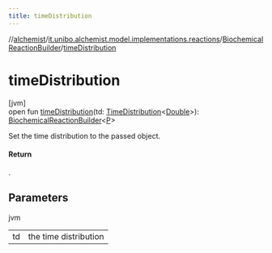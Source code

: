 ```yaml
---
title: timeDistribution
---
```

//[alchemist](../../../index.html)/[it.unibo.alchemist.model.implementations.reactions](../index.html)/[BiochemicalReactionBuilder](index.html)/[timeDistribution](time-distribution.html)



# timeDistribution



[jvm]\
open fun [timeDistribution](time-distribution.html)(td: [TimeDistribution](../../it.unibo.alchemist.model.interfaces/-time-distribution/index.html)<[Double](https://docs.oracle.com/javase/8/docs/api/java/lang/Double.html)>): [BiochemicalReactionBuilder](index.html)<[P](../../it.unibo.alchemist.model/-biochemistry-incarnation/index.html)>



Set the time distribution to the passed object.



#### Return



.



## Parameters


jvm

| | |
|---|---|
| td | the time distribution |





